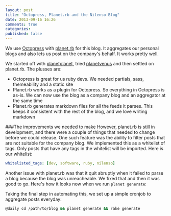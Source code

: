 ```yaml
---
layout: post
title: "Octopress, Planet.rb and the Nilenso Blog"
date: 2013-09-16 16:26
comments: true
categories: 
published: false
---
```


We use [Octopress](http://octopress.com) with [planet.rb](http://github/pote/planet.rb) for this blog. It aggregates our personal blogs and also lets us post on the company's behalf. It works pretty well.

We started off with [planetplanet](http://), tried [planetvenus](http://) and then settled on planet.rb. The plusses are:

-  Octopress is great for us ruby devs. We needed partials, sass, themeability and a static site
-  Planet.rb works as a plugin for Octopress. So everything in Octopress is as-is. We can now use the blog as a company blog and an aggregator at the same time
-  Planet.rb generates markdown files for all the feeds it parses. This keeps it consistent with the rest of the blog, and we love writing markdown

###The improvements we needed to make
 However, planet.rb is still in development, and there were a couple of things that needed to change before we could release. One such feature was the ability to filter posts that are not suitable for the company blog. We implemented this as a whitelist of tags. Only posts that have any tags in the whitelist will be imported.
 Here is our whitelist:
 ```yaml
 whitelisted_tags: [dev, software, ruby, nilenso]
 ```

Another issue with planet.rb was that it quit abruptly when it failed to parse a blog because the blog was unreacheable. We fixed that and then it was good to go. Here's how it looks now when we run `planet generate`:

Taking the final step in automating this, we set up a simple cronjob to aggregate posts everyday:
```bash crontab -e
@daily cd /path/to/blog && planet generate && rake generate
```
